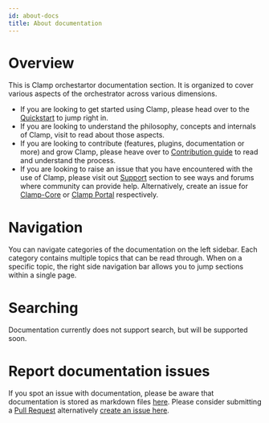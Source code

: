 ```yaml
---
id: about-docs
title: About documentation
---
```


# Overview

This is Clamp orchestartor documentation section. It is organized to cover various aspects of the orchestrator across various dimensions.

* If you are looking to get started using Clamp, please head over to the [Quickstart](quickstart.md) to jump right in.
* If you are looking to understand the philosophy, concepts and internals of Clamp, visit []() to read about those aspects.
* If you are looking to contribute (features, plugins, documentation or more) and grow Clamp, please heave over to [Contribution guide]() to read and understand the process.
* If you are looking to raise an issue that you have encountered with the use of Clamp, please visit out [Support]() section to see ways and forums where community can provide help. Alternatively, create an issue for [Clamp-Core](https://github.com/clamp-orchestrator/clamp-core/issues) or [Clamp Portal](https://github.com/clamp-orchestrator/clamp-portal/issues) respectively. 

# Navigation

You can navigate categories of the documentation on the left sidebar. Each category contains multiple topics that can be read through. When on a specific topic, the right side navigation bar allows you to jump sections within a single page.

# Searching

Documentation currently does not support search, but will be supported soon. 


# Report documentation issues

If you spot an issue with documentation, please be aware that documentation is stored as markdown files [here](https://github.com/clamp-orchestrator/clamp-orchestrator/tree/master/docs). Please consider submitting a [Pull Request](https://docs.github.com/en/free-pro-team@latest/github/collaborating-with-issues-and-pull-requests/creating-a-pull-request-from-a-fork) alternatively [create an issue here](https://github.com/clamp-orchestrator/clamp-orchestrator/issues).